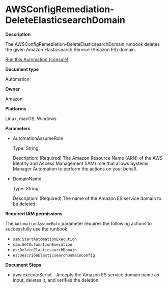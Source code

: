 # AWSConfigRemediation\-DeleteElasticsearchDomain<a name="automation-aws-delete-elastic-domain"></a>

**Description**

The AWSConfigRemediation\-DeleteElasticsearchDomain runbook deletes the given Amazon Elasticsearch Service \(Amazon ES\) domain\.

[Run this Automation \(console\)](https://console.aws.amazon.com/systems-manager/automation/execute/AWSConfigRemediation-EnableRDSInstanceBackup)

**Document type**

Automation

**Owner**

Amazon

**Platforms**

Linux, macOS, Windows

**Parameters**
+ AutomationAssumeRole

  Type: String

  Description: \(Required\) The Amazon Resource Name \(ARN\) of the AWS Identity and Access Management \(IAM\) role that allows Systems Manager Automation to perform the actions on your behalf\.
+ DomainName

  Type: String

  Description: \(Required\) The name of the Amazon ES service domain to be deleted\.

**Required IAM permissions**

The `AutomationAssumeRole` parameter requires the following actions to successfully use the runbook\.
+ `ssm:StartAutomationExecution`
+ `ssm:GetAutomationExecution`
+ `es:DeleteElasticsearchDomain`
+ `es:DescribeElasticsearchDomainConfig`

**Document Steps**
+ aws:executeScript \- Accepts the Amazon ES service domain name as input, deletes it, and verifies the deletion\.